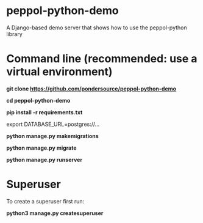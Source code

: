 # peppol-python-demo

A Django-based demo server that shows how to use the peppol-python library

# Command line (recommended: use a virtual environment)

**git clone https://github.com/pondersource/peppol-python-demo**

**cd peppol-python-demo**

**pip install -r requirements.txt**

export DATABASE_URL=postgres://...

**python manage.py makemigrations** 

**python manage.py migrate**

**python manage.py runserver**

# Superuser 

To create a superuser first run:

**python3 manage.py createsuperuser**


